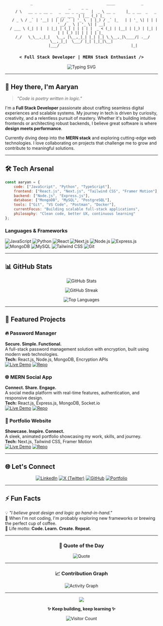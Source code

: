 <div align="center">

```ascii
     _                                  ____            _                           _     _ _   
    / \   __ _ _ __ _   _  __ _ _ __   |  _ \ __ _     |_ _ __  _   _ _ __ ___  | |__ (_) |_ 
   / _ \ / _` | '__| | | |/ _` | '_ \  | |_) / _` |_   | | '_ \| | | | '__/ _ \ | '_ \| | __|
  / ___ \ (_| | |  | |_| | (_| | | | | |  _ < (_| | |__| | |_) | |_| | | | (_) || | | | | |_ 
 /_/   \_\__,_|_|   \__, |\__,_|_| |_| |_| \_\__,_|\____/| .__/ \__,_|_|  \___/ |_| |_|_|\__|
                    |___/                                 |_|                                   
```

### `< Full Stack Developer | MERN Stack Enthusiast />`

![Typing SVG](https://readme-typing-svg.herokuapp.com?font=Fira+Code&pause=1000&color=00D9FF&center=true&vCenter=true&width=435&lines=Building+the+web%2C+one+line+at+a+time;Turning+ideas+into+reality;Always+learning%2C+always+growing)

</div>

---

## 👋 Hey there, I'm Aaryan

> *"Code is poetry written in logic."*

I'm a **Full Stack Developer** passionate about crafting seamless digital experiences and scalable systems. My journey in tech is driven by curiosity, creativity, and a relentless pursuit of mastery. Whether it's building intuitive frontends or architecting robust backends, I believe great software is where **design meets performance**.

Currently diving deep into the **MERN stack** and exploring cutting-edge web technologies. I love collaborating on projects that challenge me to grow and contribute to meaningful solutions.

---

## 🛠️ Tech Arsenal

```javascript
const aaryan = {
    code: ["JavaScript", "Python", "TypeScript"],
    frontend: ["React.js", "Next.js", "Tailwind CSS", "Framer Motion"],
    backend: ["Node.js", "Express.js"],
    database: ["MongoDB", "MySQL", "PostgreSQL"],
    tools: ["Git", "VS Code", "Postman", "Docker"],
    currentFocus: "Building scalable full-stack applications",
    philosophy: "Clean code, better UX, continuous learning"
};
```

### Languages & Frameworks

![JavaScript](https://img.shields.io/badge/JavaScript-F7DF1E?style=for-the-badge&logo=javascript&logoColor=black)
![Python](https://img.shields.io/badge/Python-3776AB?style=for-the-badge&logo=python&logoColor=white)
![React](https://img.shields.io/badge/React-20232A?style=for-the-badge&logo=react&logoColor=61DAFB)
![Next.js](https://img.shields.io/badge/Next.js-000000?style=for-the-badge&logo=nextdotjs&logoColor=white)
![Node.js](https://img.shields.io/badge/Node.js-339933?style=for-the-badge&logo=nodedotjs&logoColor=white)
![Express.js](https://img.shields.io/badge/Express.js-000000?style=for-the-badge&logo=express&logoColor=white)
![MongoDB](https://img.shields.io/badge/MongoDB-47A248?style=for-the-badge&logo=mongodb&logoColor=white)
![MySQL](https://img.shields.io/badge/MySQL-4479A1?style=for-the-badge&logo=mysql&logoColor=white)
![Tailwind CSS](https://img.shields.io/badge/Tailwind_CSS-38B2AC?style=for-the-badge&logo=tailwind-css&logoColor=white)
![Git](https://img.shields.io/badge/Git-F05032?style=for-the-badge&logo=git&logoColor=white)

---

## 📊 GitHub Stats

<div align="center">
  
![GitHub Stats](https://github-readme-stats.vercel.app/api?username=aaryanrajpurohit&show_icons=true&theme=radical&hide_border=true&bg_color=0D1117&title_color=00D9FF&icon_color=00D9FF&text_color=C9D1D9)

![GitHub Streak](https://github-readme-streak-stats.herokuapp.com/?user=aaryanrajpurohit&theme=radical&hide_border=true&background=0D1117&stroke=00D9FF&ring=00D9FF&fire=FF6B6B&currStreakLabel=00D9FF)

![Top Languages](https://github-readme-stats.vercel.app/api/top-langs/?username=aaryanrajpurohit&layout=compact&theme=radical&hide_border=true&bg_color=0D1117&title_color=00D9FF&text_color=C9D1D9)

</div>

---

## 🚀 Featured Projects

### 🔥 Password Manager
**Secure. Simple. Functional.**  
A full-stack password management solution with encryption, built using modern web technologies.  
**Tech:** React.js, Node.js, MongoDB, Encryption APIs  
[![Live Demo](https://img.shields.io/badge/Live-Demo-00D9FF?style=for-the-badge)](https://github.com/aaryanrajpurohit) [![Repo](https://img.shields.io/badge/GitHub-Repo-181717?style=for-the-badge&logo=github)](https://github.com/aaryanrajpurohit)

### 🌐 MERN Social App
**Connect. Share. Engage.**  
A social media platform with real-time features, authentication, and responsive design.  
**Tech:** React.js, Express.js, MongoDB, Socket.io  
[![Live Demo](https://img.shields.io/badge/Live-Demo-00D9FF?style=for-the-badge)](https://github.com/aaryanrajpurohit) [![Repo](https://img.shields.io/badge/GitHub-Repo-181717?style=for-the-badge&logo=github)](https://github.com/aaryanrajpurohit)

### 💼 Portfolio Website
**Showcase. Inspire. Connect.**  
A sleek, animated portfolio showcasing my work, skills, and journey.  
**Tech:** Next.js, Tailwind CSS, Framer Motion  
[![Live Demo](https://img.shields.io/badge/Live-Demo-00D9FF?style=for-the-badge)](https://github.com/aaryanrajpurohit) [![Repo](https://img.shields.io/badge/GitHub-Repo-181717?style=for-the-badge&logo=github)](https://github.com/aaryanrajpurohit)

---

## 🌐 Let's Connect

<div align="center">

[![LinkedIn](https://img.shields.io/badge/LinkedIn-0A66C2?style=for-the-badge&logo=linkedin&logoColor=white)](https://linkedin.com/in/aaryanrajpurohit)
[![X (Twitter)](https://img.shields.io/badge/X-000000?style=for-the-badge&logo=x&logoColor=white)](https://twitter.com/aaryanrajpurohit)
[![GitHub](https://img.shields.io/badge/GitHub-181717?style=for-the-badge&logo=github&logoColor=white)](https://github.com/aaryanrajpurohit)
[![Portfolio](https://img.shields.io/badge/Portfolio-00D9FF?style=for-the-badge&logo=google-chrome&logoColor=white)](https://aaryanrajpurohit.dev)

</div>

---

## ⚡ Fun Facts

💡 *"I believe great design and logic go hand-in-hand."*  
🎯 When I'm not coding, I'm probably exploring new frameworks or brewing the perfect cup of coffee.  
🚀 Life motto: **Code. Learn. Create. Repeat.**

---

<div align="center">

### 💭 Quote of the Day

![Quote](https://quotes-github-readme.vercel.app/api?type=horizontal&theme=radical)

---

### 📈 Contribution Graph

![Activity Graph](https://github-readme-activity-graph.vercel.app/graph?username=aaryanrajpurohit&theme=react-dark&hide_border=true&area=true)

---

<img src="https://capsule-render.vercel.app/api?type=waving&color=gradient&customColorList=6,11,20&height=100&section=footer&text=Made%20with%20❤️%20by%20Aaryan%20Rajpurohit&fontSize=16&fontColor=fff&animation=twinkling&fontAlignY=75"/>

**✨ Keep building, keep learning ✨**

![Visitor Count](https://komarev.com/ghpvc/?username=aaryanrajpurohit&color=00D9FF&style=for-the-badge&label=Profile+Views)

</div>